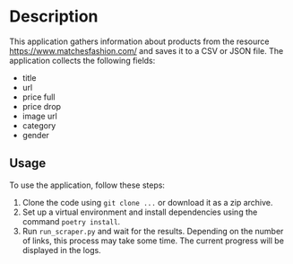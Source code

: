 # Description

This application gathers information about products from the resource https://www.matchesfashion.com/ and saves it to a
CSV or JSON file. The application collects the following fields:

- title
- url
- price full
- price drop
- image url
- category
- gender

## Usage

To use the application, follow these steps:

1. Clone the code using `git clone ...` or download it as a zip archive.
2. Set up a virtual environment and install dependencies using the command `poetry install`.
3. Run `run_scraper.py` and wait for the results. Depending on the number of links, this process may take some time. The
   current progress will be displayed in the logs.
